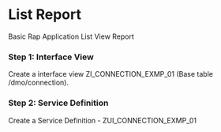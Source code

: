 # List Report
Basic Rap Application List View Report

<h3> Step 1: Interface View </h3>
Create a interface view ZI_CONNECTION_EXMP_01 (Base table /dmo/connection).

<h3> Step 2: Service Definition </h3>

Create a Service Definition - ZUI_CONNECTION_EXMP_01


